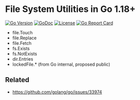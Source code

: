 # File System Utilities in Go 1.18+ 

[![Go
Version](https://img.shields.io/github/go-mod/go-version/rwxrob/fs)](https://tip.golang.org/doc/go1.18)
[![GoDoc](https://godoc.org/github.com/rwxrob/fs?status.svg)](https://godoc.org/github.com/rwxrob/fs)
[![License](https://img.shields.io/badge/license-Apache2-brightgreen.svg)](LICENSE)
[![Go Report
Card](https://goreportcard.com/badge/github.com/rwxrob/fs)](https://goreportcard.com/report/github.com/rwxrob/fs)

* file.Touch
* file.Replace
* file.Fetch
* fs.Exists
* fs.NotExists
* dir.Entries 
* lockedFile.* (from Go internal, proposed public)

## Related

* <https://github.com/golang/go/issues/33974>

